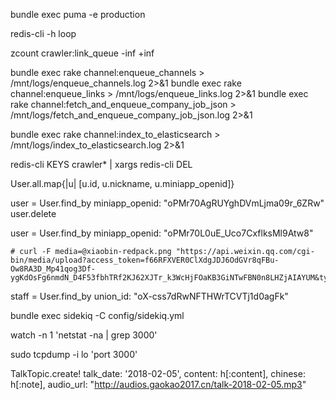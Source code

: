 bundle exec puma -e production

redis-cli -h loop

zcount crawler:link_queue -inf +inf


bundle exec rake channel:enqueue_channels > /mnt/logs/enqueue_channels.log 2>&1
bundle exec rake channel:enqueue_links > /mnt/logs/enqueue_links.log 2>&1
bundle exec rake channel:fetch_and_enqueue_company_job_json > /mnt/logs/fetch_and_enqueue_company_job_json.log 2>&1


bundle exec rake channel:index_to_elasticsearch > /mnt/logs/index_to_elasticsearch.log 2>&1



redis-cli KEYS crawler* | xargs redis-cli DEL


User.all.map{|u| [u.id, u.nickname, u.miniapp_openid]}


user = User.find_by miniapp_openid: "oPMr70AgRUYghDVmLjma09r_6ZRw"
user.delete

user = User.find_by miniapp_openid: "oPMr70L0uE_Uco7CxflksMl9Atw8"

    # curl -F media=@xiaobin-redpack.png "https://api.weixin.qq.com/cgi-bin/media/upload?access_token=f66RFXVER0ClXdgJDJ6OdGVr8qFBu-Ow8RA3D_Mp41qog3Df-ygKdOsFg6nmdN_D4F53fbhTRf2KJ62XJTr_k3WcHjFOaKB3GiNTwFBN0n8LHZjAIAYUM&type=image"


staff = User.find_by union_id: "oX-css7dRwNFTHWrTCVTj1d0agFk"


bundle exec sidekiq -C config/sidekiq.yml



watch -n 1 'netstat -na | grep 3000'

sudo  tcpdump -i lo 'port 3000'


TalkTopic.create! talk_date: '2018-02-05', content: h[:content], chinese: h[:note], audio_url: "http://audios.gaokao2017.cn/talk-2018-02-05.mp3"



